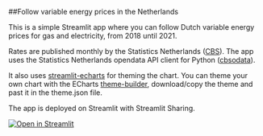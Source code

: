##Follow variable energy prices in the Netherlands

This is a simple Streamlit app where you can follow Dutch variable energy prices for gas and electricity, from 2018 until 2021.

Rates are published monthly by the Statistics Netherlands ([CBS](https://www.cbs.nl/en-gb)). The app uses the Statistics Netherlands opendata API client for Python ([cbsodata](https://pypi.org/project/cbsodata/)).

It also uses [streamlit-echarts](https://github.com/andfanilo/streamlit-echarts) for theming the chart. You can theme your own chart with the ECharts [theme-builder](https://echarts.apache.org/en/theme-builder.html), download/copy the theme and past it in the theme.json file.

The app is deployed on Streamlit with Streamlit Sharing.

[![Open in Streamlit](https://static.streamlit.io/badges/streamlit_badge_black_white.svg)](https://share.streamlit.io/mvs12/cbs-energyrates-streamlit)
